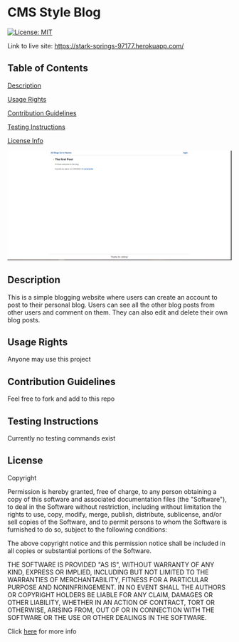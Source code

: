 # CMS Style Blog
  [![License: MIT](https://img.shields.io/badge/License-MIT-yellow.svg)](https://opensource.org/licenses/MIT)

Link to live site: https://stark-springs-97177.herokuapp.com/

  ## Table of Contents
  [Description](#Description)

  [Usage Rights](#Usage-Rights)

  [Contribution Guidelines](#Contribution-Guidelines)

  [Testing Instructions](#Testing-Instructions)

  [License Info](#License)

![alt text](https://github.com/beimy/cms-blog/blob/main/public/images/cms-blog_capture.PNG?raw=true)
  


  ## Description
  
This is a simple blogging website where users can create an account to post to their personal blog. Users can see all the other blog posts from other users and comment on them. They can also edit and delete their own blog posts.
  


  ## Usage Rights
  
  Anyone may use this project

  ## Contribution Guidelines
  
  Feel free to fork and add to this repo

  ## Testing Instructions
  
  Currently no testing commands exist

  

  ## License
    
  Copyright <YEAR> <COPYRIGHT HOLDER>

  Permission is hereby granted, free of charge, to any person obtaining a copy of this software and associated documentation files
  (the "Software"), to deal in the Software without restriction, including without limitation the rights to use, copy, modify, merge,
  publish, distribute, sublicense, and/or sell copies of the Software, and to permit persons to whom the Software is furnished to do so,
  subject to the following conditions:

  The above copyright notice and this permission notice shall be included in all copies or substantial portions of the Software.

  THE SOFTWARE IS PROVIDED "AS IS", WITHOUT WARRANTY OF ANY KIND, EXPRESS OR IMPLIED, INCLUDING BUT NOT LIMITED TO
  THE WARRANTIES OF MERCHANTABILITY, FITNESS FOR A PARTICULAR PURPOSE AND NONINFRINGEMENT. IN NO EVENT SHALL THE
  AUTHORS OR COPYRIGHT HOLDERS BE LIABLE FOR ANY CLAIM, DAMAGES OR OTHER LIABILITY, WHETHER IN AN ACTION OF
  CONTRACT, TORT OR OTHERWISE, ARISING FROM, OUT OF OR IN CONNECTION WITH THE SOFTWARE OR THE USE OR OTHER
  DEALINGS IN THE SOFTWARE.
    
  Click [here](https://www.mit.edu/~amini/LICENSE.md) for more info
  
